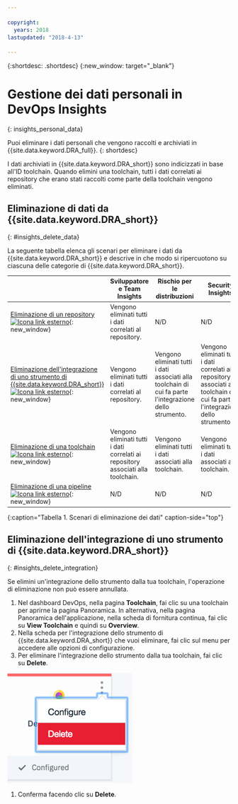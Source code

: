 ```yaml
---

copyright:
  years: 2018
lastupdated: "2018-4-13"

---
```


{:shortdesc: .shortdesc}
{:new_window: target="_blank"}

# Gestione dei dati personali in DevOps Insights
{: insights_personal_data}

Puoi eliminare i dati personali che vengono raccolti e archiviati in {{site.data.keyword.DRA_full}}.
{: shortdesc}

I dati archiviati in {{site.data.keyword.DRA_short}} sono indicizzati in base all'ID toolchain. Quando elimini una toolchain, tutti i dati correlati ai repository che erano stati raccolti come parte della toolchain vengono eliminati.

## Eliminazione di dati da {{site.data.keyword.DRA_short}}
{: #insights_delete_data}

La seguente tabella elenca gli scenari per eliminare i dati da {{site.data.keyword.DRA_short}} e descrive in che modo si ripercuotono su ciascuna delle categorie di {{site.data.keyword.DRA_short}}.

|  | Sviluppatore e Team Insights | Rischio per le distribuzioni | Security Insights |
|---------|-------------|-------------|-------------|
| [Eliminazione di un repository ![Icona link esterno](../../icons/launch-glyph.svg "Icona link esterno")](/docs/services/ContinuousDelivery/cd_personal_data.html#managing_grit_data){: new_window} |	Vengono eliminati tutti i dati correlati al repository. | N/D | N/D |
| [Eliminazione dell'integrazione di uno strumento di {{site.data.keyword.DRA_short}} ![Icona link esterno](../../icons/launch-glyph.svg "Icona link esterno")](/docs/services/ContinuousDelivery/cd_personal_data.html#managing_toolchains){: new_window} |	Vengono eliminati tutti i dati correlati al repository. | Vengono eliminati tutti i dati associati alla toolchain di cui fa parte l'integrazione dello strumento. | Vengono eliminati tutti i dati correlati ai repository associati alla toolchain di cui fa parte l'integrazione dello strumento. |
| [Eliminazione di una toolchain ![Icona link esterno](../../icons/launch-glyph.svg "Icona link esterno")](/docs/services/ContinuousDelivery/cd_personal_data.html#managing_toolchains){: new_window} | Vengono eliminati tutti i dati correlati ai repository associati alla toolchain. | Vengono eliminati tutti i dati associati alla toolchain. | Vengono eliminati tutti i dati associati alla toolchain. |
| [Eliminazione di una pipeline ![Icona link esterno](../../icons/launch-glyph.svg "Icona link esterno")](/docs/services/ContinuousDelivery/cd_personal_data.html#managing_pipeline_data){: new_window} | N/D | N/D | N/D |
{:caption="Tabella 1. Scenari di eliminazione dei dati" caption-side="top"}

## Eliminazione dell'integrazione di uno strumento di {{site.data.keyword.DRA_short}}
{: #insights_delete_integration}

Se elimini un'integrazione dello strumento dalla tua toolchain, l'operazione di eliminazione non può essere annullata.

1. Nel dashboard DevOps, nella pagina **Toolchain**, fai clic su una toolchain per aprirne la pagina Panoramica. In alternativa, nella pagina Panoramica dell'applicazione, nella scheda di fornitura continua, fai clic su **View Toolchain** e quindi su **Overview**.
1. Nella scheda per l'integrazione dello strumento di {{site.data.keyword.DRA_short}} che vuoi eliminare, fai clic sul menu per accedere alle opzioni di configurazione.
1. Per eliminare l'integrazione dello strumento dalla tua toolchain, fai clic su **Delete**.

  ![Menu Configurazione](images/delete_insights_integration.png)

1. Conferma facendo clic su **Delete**. 
